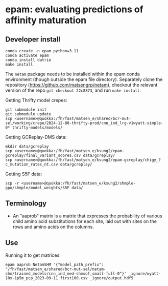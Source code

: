 # epam: evaluating predictions of affinity maturation

## Developer install

    conda create -n epam python=3.11
    conda activate epam
    conda install datrie
    make install

The `netam` package needs to be installed within the epam conda environment (though outside the epam file directory). Separately clone the repository (https://github.com/matsengrp/netam), checkout the relevant version of the repo `git checkout 22c8873`, and run `make install`.

Getting Thrifty model crepes:

    git submodule init
    git submodule update
    scp <username>@quokka:/fh/fast/matsen_e/shared/bcr-mut-sel/working/crepe/2024-12-08-thrifty-prod/cnn_ind_lrg-v1wyatt-simple-0* thrifty-models/models/

Getting GCReplay-DMS data:

    mkdir data/gcreplay
    scp <username>@quokka:/fh/fast/matsen_e/ksung2/epam-gcreplay/final_variant_scores.csv data/gcreplay/
    scp <username>@quokka:/fh/fast/matsen_e/ksung2/epam-gcreplay/chigy_?c_mutation_rates_nt.csv data/gcreplay/

Getting S5F data:

    scp -r <username>@quokka:/fh/fast/matsen_e/ksung2/shmple-gpu/shmple/model_weights/S5F data/


## Terminology

* An "aaprob" matrix is a matrix that expresses the probability of various child amino acid substitutions for each site, laid out with sites on the rows and amino acids on the columns.

## Use

Running it to get matrices:

    epam aaprob NetamSHM '{"model_path_prefix": "/fh/fast/matsen_e/shared/bcr-mut-sel/netam-shm/trained_models/cnn_ind_med-shmoof_small-full-0"}' _ignore/wyatt-10x-1p5m_pcp_2023-09-11.first100.csv _ignore/output.hdf5
